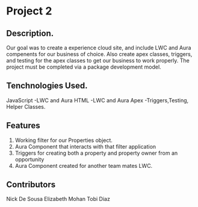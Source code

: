 # Project 2

## Description.

Our goal was to create a experience cloud site, and include LWC and Aura compenents for our business of choice. Also create apex classes, triggers, and testing for the apex classes to get our business to work properly. The project must be completed via a package development model.

## Tenchnologies Used.
JavaScript -LWC and Aura
HTML -LWC and Aura
Apex -Triggers,Testing, Helper Classes.

## Features
1. Working filter for our Properties object.
2. Aura Component that interacts with that filter application
3. Triggers for creating both a property and property owner from an opportunity
4. Aura Component created for another team mates LWC.

## Contributors
Nick De Sousa
Elizabeth Mohan
Tobi Diaz

